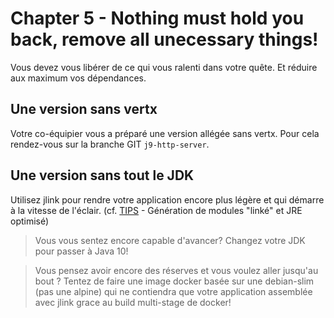 # Chapter 5 - Nothing must hold you back, remove all unecessary things!

Vous devez vous libérer de ce qui vous ralenti dans votre quête. Et réduire aux maximum vos dépendances.

## Une version sans vertx

Votre co-équipier vous a préparé une version allégée sans vertx.
Pour cela rendez-vous sur la branche GIT `j9-http-server`.

## Une version sans tout le JDK

Utilisez jlink pour rendre votre application encore plus légère et qui démarre à la vitesse de l'éclair. (cf. [TIPS](./TIPS.md) - Génération de modules "linké" et JRE optimisé)

> Vous vous sentez encore capable d'avancer? Changez votre JDK pour passer à Java 10!

> Vous pensez avoir encore des réserves et vous voulez aller jusqu'au bout ? Tentez de faire une image docker basée sur une debian-slim (pas une alpine) qui ne contiendra que votre application assemblée avec jlink grace au build multi-stage de docker!
